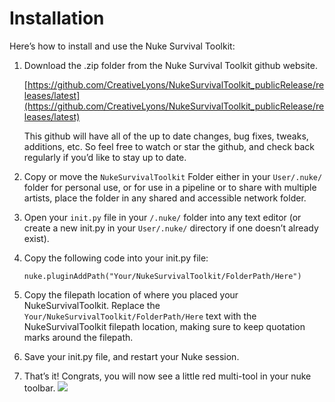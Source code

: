 # Installation


Here’s how to install and use the Nuke Survival Toolkit: 

1. Download the .zip folder from the Nuke Survival Toolkit github website.  

	[https://github.com/CreativeLyons/NukeSurvivalToolkit_publicRelease/releases/latest](https://github.com/CreativeLyons/NukeSurvivalToolkit_publicRelease/releases/latest)

	This github will have all of the up to date changes, bug fixes, tweaks, additions, etc. So feel free to watch or star the github, and check back regularly if you’d like to stay up to date.

2. Copy or move the `NukeSurvivalToolkit` Folder either in your `User/.nuke/` folder for personal use, or for use in a pipeline or to share with multiple artists, place the folder in any shared and accessible network folder.

3. Open your `init.py` file in your `/.nuke/` folder into any text editor (or create a new init.py in your `User/.nuke/` directory if one doesn’t already exist).

4. Copy the following code into your init.py file:

	`nuke.pluginAddPath("Your/NukeSurvivalToolkit/FolderPath/Here")`


5. Copy the filepath location of where you placed your NukeSurvivalToolkit.  Replace the
`Your/NukeSurvivalToolkit/FolderPath/Here` text with the NukeSurvivalToolkit filepath location, making sure to keep quotation marks around the filepath.

6. Save your init.py file, and restart your Nuke session.
7. That’s it! Congrats, you will now see a little red multi-tool in your nuke toolbar.    ![](images/NukeSurvivalToolkit_Documentation_v2.1.0.png)
